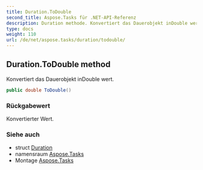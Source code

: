 ```yaml
---
title: Duration.ToDouble
second_title: Aspose.Tasks für .NET-API-Referenz
description: Duration methode. Konvertiert das Dauerobjekt inDouble wert.
type: docs
weight: 110
url: /de/net/aspose.tasks/duration/todouble/
---
```

## Duration.ToDouble method

Konvertiert das Dauerobjekt inDouble wert.

```csharp
public double ToDouble()
```

### Rückgabewert

Konvertierter Wert.

### Siehe auch

* struct [Duration](../)
* namensraum [Aspose.Tasks](../../duration/)
* Montage [Aspose.Tasks](../../../)


